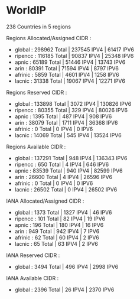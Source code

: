 # WorldIP

238 Countries in 5 regions

Regions Allocated/Assigned CIDR :

- global : 298962 Total | 237545 IPV4 | 61417 IPV6
- ripencc : 116185 Total | 90837 IPV4 | 25348 IPV6
- apnic : 65189 Total | 51446 IPV4 | 13743 IPV6
- arin : 80391 Total | 71594 IPV4 | 8797 IPV6
- afrinic : 5859 Total | 4601 IPV4 | 1258 IPV6
- lacnic : 31338 Total | 19067 IPV4 | 12271 IPV6

Regions Reserved CIDR :

- global : 133898 Total | 3072 IPV4 | 130826 IPV6
- ripencc : 80355 Total | 329 IPV4 | 80026 IPV6
- apnic : 1395 Total | 487 IPV4 | 908 IPV6
- arin : 38079 Total | 1711 IPV4 | 36368 IPV6
- afrinic : 0 Total | 0 IPV4 | 0 IPV6
- lacnic : 14069 Total | 545 IPV4 | 13524 IPV6

Regions Available CIDR :

- global : 137291 Total | 948 IPV4 | 136343 IPV6
- ripencc : 650 Total | 4 IPV4 | 646 IPV6
- apnic : 83539 Total | 940 IPV4 | 82599 IPV6
- arin : 26600 Total | 4 IPV4 | 26596 IPV6
- afrinic : 0 Total | 0 IPV4 | 0 IPV6
- lacnic : 26502 Total | 0 IPV4 | 26502 IPV6

IANA Allocated/Assigned CIDR :

- global : 1373 Total | 1327 IPV4 | 46 IPV6
- ripencc : 101 Total | 82 IPV4 | 19 IPV6
- apnic : 196 Total | 180 IPV4 | 16 IPV6
- arin : 949 Total | 942 IPV4 | 7 IPV6
- afrinic : 62 Total | 60 IPV4 | 2 IPV6
- lacnic : 65 Total | 63 IPV4 | 2 IPV6

IANA Reserved CIDR :

- global : 3494 Total | 496 IPV4 | 2998 IPV6

IANA Available CIDR :

- global : 2396 Total | 26 IPV4 | 2370 IPV6
